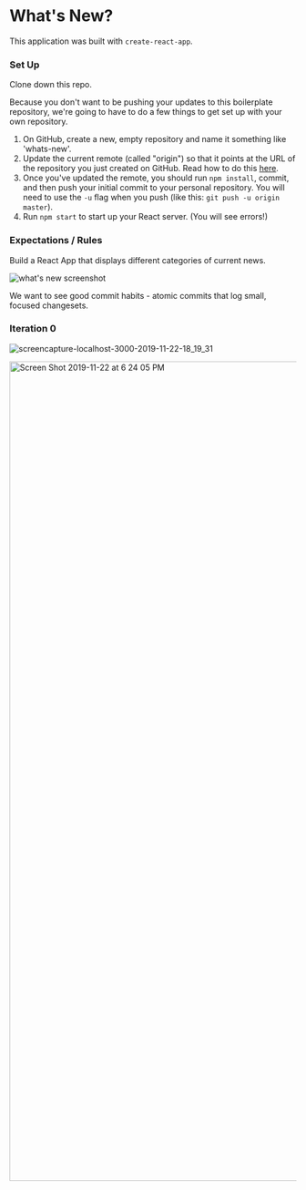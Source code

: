 # What's New?

This application was built with `create-react-app`.

### Set Up

Clone down this repo.

Because you don't want to be pushing your updates to this boilerplate repository, we're going to have to do a few things to get set up with your own repository.

1. On GitHub, create a new, empty repository and name it something like 'whats-new'.
2. Update the current remote (called "origin") so that it points at the URL of the repository you just created on GitHub. Read how to do this [here](https://help.github.com/en/articles/changing-a-remotes-url).
3. Once you've updated the remote, you should run `npm install`, commit, and then push your initial commit to your personal repository. You will need to use the `-u` flag when you push (like this: `git push -u origin master`).
4. Run `npm start` to start up your React server. (You will see errors!)

### Expectations / Rules

Build a React App that displays different categories of current news.

![what's new screenshot](./screenshots/whats-new.png)

We want to see good commit habits - atomic commits that log small, focused changesets.

### Iteration 0

![screencapture-localhost-3000-2019-11-22-18_19_31](https://user-images.githubusercontent.com/32349614/69470614-f8c07d80-0d54-11ea-8814-67648f5929f4.png)

<img width="1439" alt="Screen Shot 2019-11-22 at 6 24 05 PM" src="https://user-images.githubusercontent.com/32349614/69470670-4e952580-0d55-11ea-9e4c-929ca76e4772.png">
